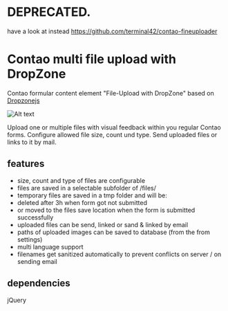 # DEPRECATED.
have a look at instead https://github.com/terminal42/contao-fineuploader

# Contao multi file upload with DropZone
Contao formular content element "File-Upload with DropZone" based on <a href="http://www.dropzonejs.com/" target="_blank">Dropzonejs</a>

![Alt text](../screenshots/screenshot.jpg?raw=true)

Upload one or multiple files with visual feedback within you regular Contao forms.
Configure allowed file size, count und type.
Send uploaded files or links to it by mail.


## features
* size, count and type of files are configurable
* files are saved in a selectable subfolder of /files/
* temporary files are saved in a tmp folder and will be:
 *  deleted after 3h when form got not submitted
 *  or moved to the files save location when the form is submitted successfully 
* uploaded files can be send, linked or sand & linked by email
* paths of uploaded images can be saved to database (from the from settings)
* multi language support
* filenames get sanitized automatically to prevent conflicts on server / on sending email

## dependencies
jQuery
